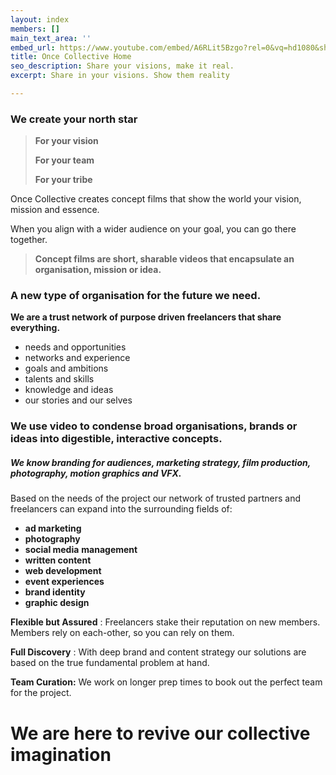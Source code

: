 ```yaml
---
layout: index
members: []
main_text_area: ''
embed_url: https://www.youtube.com/embed/A6RLit5Bzgo?rel=0&vq=hd1080&showinfo=0&autoplay=1
title: Once Collective Home
seo_description: Share your visions, make it real.
excerpt: Share in your visions. Show them reality

---
```

### **We create your north star**

> **For your vision**
>
> **For your team**
>
> **For your tribe**

Once Collective creates concept films that show the world your vision, mission and essence.

When you align with a wider audience on your goal, you can go there together.

> **Concept films are short, sharable videos that encapsulate an organisation, mission or idea.**

### **A new type of organisation for the future we need.**

**We are a trust network of purpose driven freelancers that share everything.**

* needs and opportunities
* networks and experience
* goals and ambitions
* talents and skills
* knowledge and ideas
* our stories and our selves

### We use video to condense broad organisations, brands or ideas into digestible, interactive concepts.

##### We know branding for audiences, marketing strategy, film production, photography, motion graphics and VFX.

Based on the needs of the project our network of trusted partners and freelancers can expand into the surrounding fields of:

* **ad marketing**
* **photography**
* **social media** **management**
* **written content**
* **web development**
* **event experiences**
* **brand identity**
* **graphic design**

**Flexible but Assured** : Freelancers stake their reputation on new members. Members rely on each-other, so you can rely on them.

**Full Discovery** : With deep brand and content strategy our solutions are based on the true fundamental problem at hand.

**Team Curation:** We work on longer prep times to book out the perfect team for the project.

# We are here to revive our collective imagination